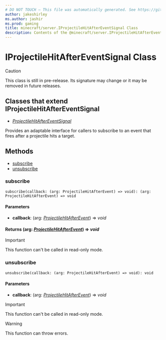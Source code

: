 ```yaml
---
# DO NOT TOUCH — This file was automatically generated. See https://github.com/mojang/minecraftapidocsgenerator to modify descriptions, examples, etc.
author: jakeshirley
ms.author: jashir
ms.prod: gaming
title: minecraft/server.IProjectileHitAfterEventSignal Class
description: Contents of the @minecraft/server.IProjectileHitAfterEventSignal class.
---
```

# IProjectileHitAfterEventSignal Class

> [!CAUTION]
> This class is still in pre-release.  Its signature may change or it may be removed in future releases.

## Classes that extend IProjectileHitAfterEventSignal
- [*ProjectileHitAfterEventSignal*](ProjectileHitAfterEventSignal.md)

Provides an adaptable interface for callers to subscribe to an event that fires after a projectile hits a target.

## Methods
- [subscribe](#subscribe)
- [unsubscribe](#unsubscribe)

### **subscribe**
`
subscribe(callback: (arg: ProjectileHitAfterEvent) => void): (arg: ProjectileHitAfterEvent) => void
`

#### **Parameters**
- **callback**: (arg: [*ProjectileHitAfterEvent*](ProjectileHitAfterEvent.md)) => *void*

#### **Returns** (arg: [*ProjectileHitAfterEvent*](ProjectileHitAfterEvent.md)) => *void*

> [!IMPORTANT]
> This function can't be called in read-only mode.

### **unsubscribe**
`
unsubscribe(callback: (arg: ProjectileHitAfterEvent) => void): void
`

#### **Parameters**
- **callback**: (arg: [*ProjectileHitAfterEvent*](ProjectileHitAfterEvent.md)) => *void*

> [!IMPORTANT]
> This function can't be called in read-only mode.

> [!WARNING]
> This function can throw errors.
